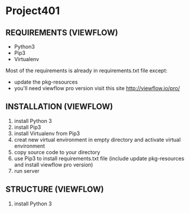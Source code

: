 # Project401

REQUIREMENTS (VIEWFLOW)
------------
 * Python3
 * Pip3
 * Virtualenv 

Most of the requirements is already in requirements.txt file except:

 * update the pkg-resources
 * you'll need viewflow pro version visit this site http://viewflow.io/pro/

INSTALLATION (VIEWFLOW)
------------
 
 1. install Python 3
 2. install Pip3
 3. install Virtualenv from Pip3
 4. creat new virtual environment in empty directory and activate virtual environment
 5. copy source code to your directory
 6. use Pip3 to install requirements.txt file (include update pkg-resources and install viewflow pro version)
 7. run server

STRUCTURE (VIEWFLOW)
------------
 
 1. install Python 3
